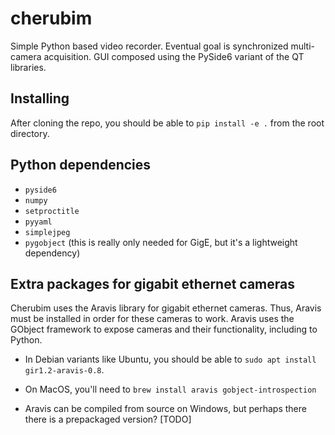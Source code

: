 # cherubim

Simple Python based video recorder. Eventual goal is synchronized multi-camera acquisition. GUI composed using the PySide6 variant of the QT libraries.

## Installing
After cloning the repo, you should be able to `pip install -e .` from the root directory. 

## Python dependencies
+ `pyside6`
+ `numpy`
+ `setproctitle`
+ `pyyaml`
+ `simplejpeg`
+ `pygobject` (this is really only needed for GigE, but it's a lightweight dependency)

## Extra packages for gigabit ethernet cameras
Cherubim uses the Aravis library for gigabit ethernet cameras. Thus, Aravis must be
installed in order for these cameras to work. Aravis uses the GObject framework to
expose cameras and their functionality, including to Python.

+ In Debian variants like Ubuntu, you should be able to `sudo apt install gir1.2-aravis-0.8`.

+ On MacOS, you'll need to `brew install aravis gobject-introspection`

+ Aravis can be compiled from source on Windows, but perhaps there there is a prepackaged version? [TODO]
